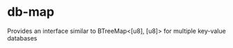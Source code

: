 # db-map
Provides an interface similar to BTreeMap&lt;[u8], [u8]> for multiple key-value databases 
